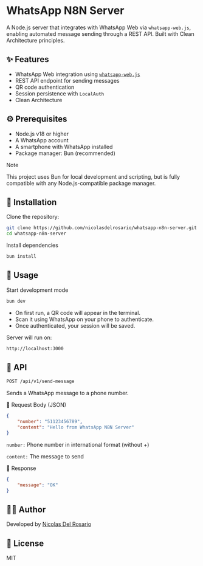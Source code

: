 # WhatsApp N8N Server

A Node.js server that integrates with WhatsApp Web via `whatsapp-web.js`, enabling automated message sending through a REST API. Built with Clean Architecture principles.


## ✨ Features

- WhatsApp Web integration using [`whatsapp-web.js`](https://github.com/pedroslopez/whatsapp-web.js)
- REST API endpoint for sending messages
- QR code authentication
- Session persistence with `LocalAuth`
- Clean Architecture

## ⚙️ Prerequisites

- Node.js v18 or higher
- A WhatsApp account
- A smartphone with WhatsApp installed
- Package manager: Bun (recommended)

> [!NOTE]
> This project uses Bun for local development and scripting, but is fully compatible with any Node.js-compatible package manager.

## 🚀 Installation

Clone the repository:
```bash
git clone https://github.com/nicolasdelrosario/whatsapp-n8n-server.git
cd whatsapp-n8n-server
```

Install dependencies
```bash
bun install
```

## 🧪 Usage

Start development mode
```bash
bun dev
```

- On first run, a QR code will appear in the terminal.
- Scan it using WhatsApp on your phone to authenticate.
- Once authenticated, your session will be saved.

Server will run on:
```bash
http://localhost:3000
```

## 📡 API

```bash
POST /api/v1/send-message
```

Sends a WhatsApp message to a phone number.

🔸 Request Body (JSON)

```json
{
    "number": "51123456789",
    "content": "Hello from WhatsApp N8N Server"
}
```

`number:` Phone number in international format (without +)

`content:` The message to send

🔸 Response

```json
{
    "message": "OK"
}
```

## 🧑‍💻 Author

Developed by [Nicolas Del Rosario](https://github.com/nicolasdelrosario)

## 📜 License

MIT
